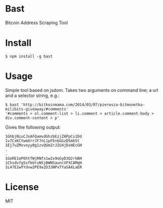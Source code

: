 # Bast

Bitcoin Address Scraping Tool

# Install

```
$ npm install -g bast
```

# Usage

Simple tool based on jsdom. Takes two arguments on command line; a url and a selector string, e.g.:

```
$ bast 'http://bitkoinmama.com/2014/03/07/pierwsza-bitmonetka-milibits-giveaway/#comments'
'#comments > ol.comment-list > li.comment > article.comment-body > div.comment-content > p'
```

Gives the following output:

```
1GhbjNiuCJnAFQamvdGhzbEzjZAPpCs1Dd
1v7CxKCYwmXrrJF7nL1pFEnbGGzD5mbSt
1Ej7uZMxvoyy8g1zvQGmZrJZU4jDsHEcGH
.
.
1GoRE1oP6htfWjRNfx1w2x9oGyD3Q2rkBH
1ChsdvfgSsfkUruNSjBWNSauncVFXCAMqH
1L47E1wYYdvw2PE9a2D33NPxTYaSAXLaER
```

# License

MIT